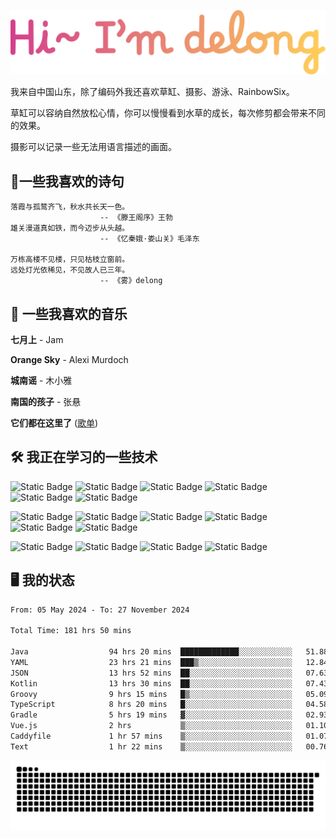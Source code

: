 ![hi](hi.svg)

我来自中国山东，除了编码外我还喜欢草缸、摄影、游泳、RainbowSix。

草缸可以容纳自然放松心情，你可以慢慢看到水草的成长，每次修剪都会带来不同的效果。

摄影可以记录一些无法用语言描述的画面。

## 📖一些我喜欢的诗句

```text
落霞与孤鹜齐飞，秋水共长天一色。
					-- 《滕王阁序》王勃
雄关漫道真如铁，而今迈步从头越。
					-- 《忆秦娥·娄山关》毛泽东
					
万栋高楼不见楼，只见枯枝立窗前。
远处灯光依稀见，不见故人已三年。
					-- 《雾》delong
```

## 🎵 一些我喜欢的音乐

**七月上** - Jam

**Orange Sky** - Alexi Murdoch

**城南谣** - 木小雅

**南国的孩子** - 张悬

**它们都在这里了**
([歌单](https://y.music.163.com/m/playlist?app_version=8.9.90&id=2086393068&userid=1360983921&dlt=0846&creatorId=1360983921))

## 🛠️ 我正在学习的一些技术

![Static Badge](https://img.shields.io/badge/spring-black?logo=spring)
![Static Badge](https://img.shields.io/badge/springboot-black?logo=springboot)
![Static Badge](https://img.shields.io/badge/gradle-black?logo=gradle)
![Static Badge](https://img.shields.io/badge/maven-black?logo=apachemaven)
![Static Badge](https://img.shields.io/badge/linux-black?logo=linux)
![Static Badge](https://img.shields.io/badge/mysql-black?logo=mysql)

![Static Badge](https://img.shields.io/badge/docker-black?logo=docker)
![Static Badge](https://img.shields.io/badge/redis-black?logo=redis)
![Static Badge](https://img.shields.io/badge/git-black?logo=git)
![Static Badge](https://img.shields.io/badge/github-black?logo=github)
![Static Badge](https://img.shields.io/badge/vue-black?logo=vuedotjs)
![Static Badge](https://img.shields.io/badge/typescript-black?logo=typescript)

![Static Badge](https://img.shields.io/badge/npm-black?logo=npm)
![Static Badge](https://img.shields.io/badge/pnpm-black?logo=pnpm)
![Static Badge](https://img.shields.io/badge/vite-black?logo=vite)
![Static Badge](https://img.shields.io/badge/antdesign-black?logo=antdesign)

## 🖥️ 我的状态

<!--START_SECTION:waka-->

```txt
From: 05 May 2024 - To: 27 November 2024

Total Time: 181 hrs 50 mins

Java                  94 hrs 20 mins  █████████████░░░░░░░░░░░░   51.88 %
YAML                  23 hrs 21 mins  ███▒░░░░░░░░░░░░░░░░░░░░░   12.84 %
JSON                  13 hrs 52 mins  ██░░░░░░░░░░░░░░░░░░░░░░░   07.63 %
Kotlin                13 hrs 30 mins  ██░░░░░░░░░░░░░░░░░░░░░░░   07.43 %
Groovy                9 hrs 15 mins   █▒░░░░░░░░░░░░░░░░░░░░░░░   05.09 %
TypeScript            8 hrs 20 mins   █░░░░░░░░░░░░░░░░░░░░░░░░   04.58 %
Gradle                5 hrs 19 mins   ▓░░░░░░░░░░░░░░░░░░░░░░░░   02.93 %
Vue.js                2 hrs           ▒░░░░░░░░░░░░░░░░░░░░░░░░   01.10 %
Caddyfile             1 hr 57 mins    ▒░░░░░░░░░░░░░░░░░░░░░░░░   01.07 %
Text                  1 hr 22 mins    ▒░░░░░░░░░░░░░░░░░░░░░░░░   00.76 %
```

<!--END_SECTION:waka-->

<picture>
  <source media="(prefers-color-scheme: dark)" srcset="https://raw.githubusercontent.com/Contour-D/Contour-D/output/github-snake-dark.svg" />
  <source media="(prefers-color-scheme: light)" srcset="https://raw.githubusercontent.com/Contour-D/Contour-D/output/github-snake.svg" />
  <img alt="github-snake" src="https://raw.githubusercontent.com/Contour-D/Contour-D/output/github-snake.svg" />
</picture>